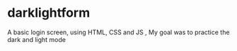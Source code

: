 # darklightform
A basic login screen, using HTML, CSS and JS
, My goal was to practice the dark and light mode
